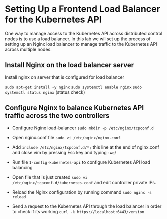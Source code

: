 # Setting Up a Frontend Load Balancer for the Kubernetes API
One way to manage access to the Kubernetes API across distributed control nodes is to use a load balancer. In this lab we wil set up the process of setting up an Nginx load balancer to manage traffic to the Kubernetes API across multiple nodes.

## Install Nginx on the load balancer server
Install nginx on server that is configured for load balancer

`sudo apt-get install -y nginx`
`sudo systemctl enable nginx`
`sudo systemctl status nginx` (status check)


## Configure Nginx to balance Kubernetes API traffic across the two controllers

* Configure Nginx load-balancer
`sudo mkdir -p /etc/nginx/tcpconf.d`

* Open nginx.conf file
`sudo vi /etc/nginx/nginx.conf`

* Add `include /etc/nginx/tcpconf.d/*;` this line at the end of nginx.conf and close vim by pressing Esc key and typing `:wq!`

* Run file `1-config-kubernetes-api` to configure Kubernetes API load balancing

* Open file that is just created `sudo vi /etc/nginx/tcpconf.d/kubernetes.conf` and edit controller private IPs.

* Reload the Nginx configuration by running command `sudo nginx -s reload`

* Send a request to the Kubernetes API through the load balancer in order to check if its working
`curl -k https://localhost:6443/version`